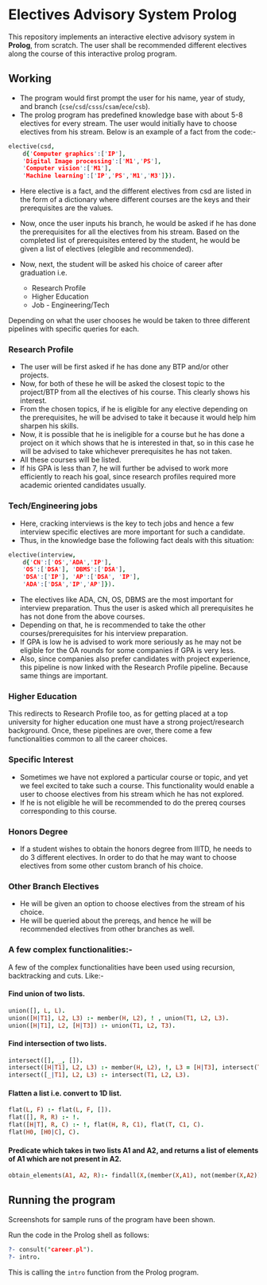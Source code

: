 # Electives Advisory System Prolog

This repository implements an interactive elective advisory system in **Prolog**, from scratch. The user shall be recommended different electives along the course of this interactive prolog program.

## Working

- The program would first prompt the user for his name, year of study, and branch (`cse`/`csd`/`csss`/`csam`/`ece`/`csb`).
- The prolog program has predefined knowledge base with about 5-8 electives for every stream. The user would initially have to choose electives from his stream. Below is an example of a fact from the code:-

```prolog
elective(csd,
	d{'Computer graphics':['IP'],
	'Digital Image processing':['M1','PS'],
	'Computer vision':['M1'],
	'Machine learning':['IP','PS','M1','M3']}).
```
	
- Here elective is a fact, and the different electives from csd are listed in the form of a dictionary where different courses are the keys and their prerequisites are the values. 
- Now, once the user inputs his branch, he would be asked if he has done the prerequisites for all the electives from his stream. 
Based on the completed list of prerequisites entered by the student, he would be given a list of electives (elegible and recommended).

- Now, next, the student will be asked his choice of career after graduation i.e. 
	* Research Profile
	* Higher Education
	* Job - Engineering/Tech

Depending on what the user chooses he would be taken to three different pipelines with specific queries for each.

### Research Profile
- The user will be first asked if he has done any BTP and/or other projects.
- Now, for both of these he will be asked the closest topic to the project/BTP from all the electives of his course. This clearly shows his interest. 
- From the chosen topics, if he is eligible for any elective depending on the prerequisites, he will be advised to take it because it would help him sharpen his skills.
- Now, it is possible that he is ineligible for a course but he has done a project on it which shows that he is interested in that, so in this case he will be advised to take whichever prerequisites he has not taken. 
- All these courses will be listed.
- If his GPA is less than 7, he will further be advised to work more efficiently to reach his goal, since research profiles required more academic oriented candidates usually.

### Tech/Engineering jobs
- Here, cracking interviews is the key to tech jobs and hence a few interview specific electives are more important for such a candidate.
- Thus, in the knowledge base the following fact deals with this situation:

```prolog
elective(interview,
	d{'CN':['OS','ADA','IP'],
	'OS':['DSA'], 'DBMS':['DSA'],
	'DSA':['IP'], 'AP':['DSA', 'IP'],
	'ADA':['DSA','IP','AP']}).
```
- The electives like ADA, CN, OS, DBMS are the most important for interview preparation. Thus the user is asked which all prerequisites he has not done from the above courses.
- Depending on that, he is recommended to take the other courses/prerequisites for his interview preparation.
- If GPA is low he is advised to work more seriously as he may not be eligible for the OA rounds for some companies if GPA is very less. 
- Also, since companies also prefer candidates with project experience, this pipeline is now linked with the Research Profile pipeline. Because same things are important.

### Higher Education
This redirects to Research Profile too, as for getting placed at a top university for higher education one must have a strong project/research background.
Once, these pipelines are over, there come a few functionalities common to all the career choices.

### Specific Interest
- Sometimes we have not explored a particular course or topic, and yet we feel excited to take such a course. This functionality would enable a user to choose electives from his stream which he has not explored.
- If he is not eligible he will be recommended to do the prereq courses corresponding to this course. 


### Honors Degree
- If a student wishes to obtain the honors degree from IIITD, he needs to do 3 different electives. In order to do that he may want to choose electives from some other custom branch of his choice. 

### Other Branch Electives 
- He will be given an option to choose electives from the stream of his choice.
- He will be queried about the prereqs, and hence he will be recommended electives from other branches as well.


### A few complex functionalities:-

A few of the complex functionalities have been used using recursion, backtracking and cuts. Like:-

#### Find union of two lists.

```prolog
union([], L, L).
union([H|T1], L2, L3) :- member(H, L2), ! , union(T1, L2, L3).
union([H|T1], L2, [H|T3]) :- union(T1, L2, T3).
```

#### Find intersection of two lists.
```prolog
intersect([], _, []).
intersect([H|T1], L2, L3) :- member(H, L2), !, L3 = [H|T3], intersect(T1, L2, T3).
intersect([_|T1], L2, L3) :- intersect(T1, L2, L3).
```

#### Flatten a list i.e. convert to 1D list.
```prolog
flat(L, F) :- flat(L, F, []).
flat([], R, R) :- !.
flat([H|T], R, C) :- !, flat(H, R, C1), flat(T, C1, C).
flat(H0, [H0|C], C).
```

#### Predicate which takes in two lists A1 and A2, and returns a list of elements of A1 which are not present in A2.
```prolog 
obtain_elements(A1, A2, R):- findall(X,(member(X,A1), not(member(X,A2))),R).
```

## Running the program

Screenshots for sample runs of the program have been shown.

Run the code in the Prolog shell as follows:

```prolog 
?- consult("career.pl").
?- intro.
```

This is calling the `intro` function from the Prolog program.
